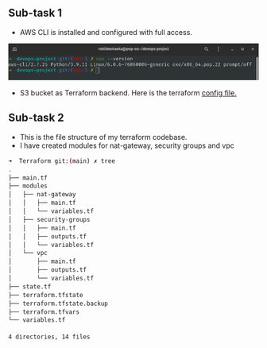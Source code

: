 ## Sub-task 1

- AWS CLI is installed and configured with full access.

![](Attachments/aws-cli.png)

- S3 bucket as Terraform backend. Here is the terraform [config file. ](Terraform/state.tf)
## Sub-task 2

- This is the file structure of my terraform codebase.
- I have created modules for nat-gateway, security groups and vpc

```bash
➜  Terraform git:(main) ✗ tree                    
.
├── main.tf
├── modules
│   ├── nat-gateway
│   │   ├── main.tf
│   │   └── variables.tf
│   ├── security-groups
│   │   ├── main.tf
│   │   ├── outputs.tf
│   │   └── variables.tf
│   └── vpc
│       ├── main.tf
│       ├── outputs.tf
│       └── variables.tf
├── state.tf
├── terraform.tfstate
├── terraform.tfstate.backup
├── terraform.tfvars
└── variables.tf

4 directories, 14 files
```

